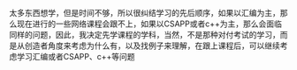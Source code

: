 太多东西想学，但是时间不够，所以很纠结学习的先后顺序，如果以汇编为主，那么现在进行的一些网络课程会跟不上，如果以CSAPP或者c++为主，那么会面临同样的问题，因此，我决定先学课程的学科，当然，不是那种对付考试的学习，而是从创造者角度来考虑为什么有，以及找例子来理解，在跟上课程后，可以继续考虑学习汇编或者CSAPP、c++等问题</br></br>
